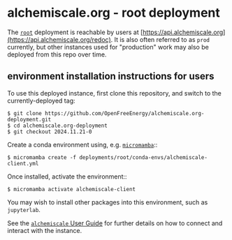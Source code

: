 # alchemiscale.org - root deployment

The [`root`](deployments/root) deployment is reachable by users at [https://api.alchemiscale.org](https://api.alchemiscale.org/redoc).
It is also often referred to as `prod` currently, but other instances used for "production" work may also be deployed from this repo over time.

## environment installation instructions for users

To use this deployed instance, first clone this repository, and switch to the currently-deployed tag:

    $ git clone https://github.com/OpenFreeEnergy/alchemiscale.org-deployment.git
    $ cd alchemiscale.org-deployment
    $ git checkout 2024.11.21-0

Create a conda environment using, e.g. [`micromamba`](https://github.com/mamba-org/micromamba-releases)::

    $ micromamba create -f deployments/root/conda-envs/alchemiscale-client.yml

Once installed, activate the environment::

    $ micromamba activate alchemiscale-client

You may wish to install other packages into this environment, such as `jupyterlab`.

See the [`alchemiscale` User Guide](https://docs.alchemiscale.org/en/latest/user_guide.html) for further details on how to connect and interact with the instance.
